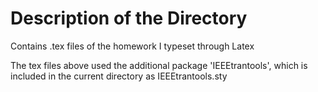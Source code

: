 # Description of the Directory

Contains .tex files of the homework I typeset through Latex

The tex files above used the additional package 'IEEEtrantools', which is included in the current directory as IEEEtrantools.sty

